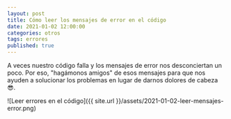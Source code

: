 ```yaml
---
layout: post
title: Cómo leer los mensajes de error en el código
date: 2021-01-02 12:00:00
categories: otros
tags: errores
published: true
---
```


A veces nuestro código falla y los mensajes de error nos desconciertan un poco. Por eso, "hagámonos amigos" de esos mensajes para que nos ayuden a solucionar los problemas en lugar de darnos dolores de cabeza 😎.

![Leer errores en el código]({{ site.url }}/assets/2021-01-02-leer-mensajes-error.png)
